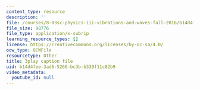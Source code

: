 ```yaml
---
content_type: resource
description: ''
file: /courses/8-03sc-physics-iii-vibrations-and-waves-fall-2016/b14d4fee3ad65266bc3bb339f11c82b9_Dlhma3z57SA.vtt
file_size: 98776
file_type: application/x-subrip
learning_resource_types: []
license: https://creativecommons.org/licenses/by-nc-sa/4.0/
ocw_type: OCWFile
resourcetype: Other
title: 3play caption file
uid: b14d4fee-3ad6-5266-bc3b-b339f11c82b9
video_metadata:
  youtube_id: null
---
```

